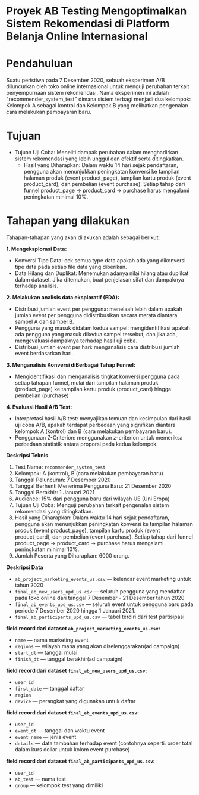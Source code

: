 # Proyek AB Testing Mengoptimalkan Sistem Rekomendasi di Platform Belanja Online Internasional
# Pendahuluan <a id='intro'></a>

Suatu peristiwa pada 7 Desember 2020, sebuah eksperimen A/B diluncurkan oleh toko online internasional untuk menguji perubahan terkait penyempurnaan sistem rekomendasi. Nama eksperimen ini adalah "recommender_system_test" dimana sistem terbagi menjadi dua kelompok: Kelompok A sebagai kontrol dan Kelompok B yang melibatkan pengenalan cara melakukan pembayaran baru.

# Tujuan <a id='GoalSet'></a>

- Tujuan Uji Coba: Meneliti dampak perubahan dalam menghadirkan sistem rekomendasi yang lebih unggul dan efektif serta ditingkatkan.
    - Hasil yang Diharapkan: Dalam waktu 14 hari sejak pendaftaran, pengguna akan menunjukkan peningkatan konversi ke tampilan halaman produk (event product_page), tampilan kartu produk (event product_card), dan pembelian (event purchase). Setiap tahap dari funnel product_page → product_card → purchase harus mengalami peningkatan minimal 10%.
    
# Tahapan yang dilakukan<a id='StepbyStep'></a>

Tahapan-tahapan yang akan dilakukan adalah sebagai berikut:

**1. Mengeksplorasi Data:**

   - Konversi Tipe Data: cek semua type data apakah ada yang dikonversi tipe data pada setiap file data yang diberikan.
   - Data Hilang dan Duplikat: Menemukan adanya nilai hilang atau duplikat dalam dataset. Jika ditemukan, buat penjelasan sifat dan dampaknya terhadap analisis.

**2. Melakukan analisis data eksploratif (EDA):**

   - Distribusi jumlah event per pengguna: menelaah lebih dalam apakah jumlah event per pengguna didistribusikan secara merata diantara sampel A dan sampel B.
   - Pengguna yang masuk didalam kedua sampel: mengidentifikasi apakah ada pengguna yang masuk dikedua sampel tersebut, dan jika ada, mengevaluasi dampaknya terhadap hasil uji coba.
   - Distribusi jumlah event per hari: menganalisis cara distribusi jumlah event berdasarkan hari.
   
**3. Menganalisis Konversi diBerbagai Tahap Funnel:**

   - Mengidentifikasi dan menganalisis tingkat konversi pengguna pada setiap tahapan funnel, mulai dari tampilan halaman produk (product_page) ke tampilan kartu produk (product_card) hingga pembelian (purchase)
   
**4. Evaluasi Hasil A/B Test:**

   - Interpretasi hasil A/B test: menyajikan temuan dan kesimpulan dari hasil uji coba A/B, apakah terdapat perbedaan yang signifikan diantara kelompok A (kontrol) dan B (cara melakukan pembayaran baru).
   - Penggunaan Z-Criterion: menggunakan z-criterion untuk memeriksa perbedaan statistik antara proporsi pada kedua kelompok.
   
**Deskripsi Teknis**

1. Test Name: `recommender_system_test`
2. Kelompok: A (kontrol), B (cara melakukan pembayaran baru)
3. Tanggal Peluncuran: 7 Desember 2020
4. Tanggal Berhenti Menerima Pengguna Baru: 21 Desember 2020
5. Tanggal Berakhir: 1 Januari 2021
6. Audience: 15% dari pengguna baru dari wilayah UE (Uni Eropa)
7. Tujuan Uji Coba: Menguji perubahan terkait pengenalan sistem rekomendasi yang ditingkatkan.
8. Hasil yang Diharapkan: Dalam waktu 14 hari sejak pendaftaran, pengguna akan menunjukkan peningkatan konversi ke tampilan halaman produk (event product_page), tampilan kartu produk (event product_card), dan pembelian (event purchase). Setiap tahap dari funnel product_page → product_card → purchase harus mengalami peningkatan minimal 10%.
9. Jumlah Peserta yang Diharapkan: 6000 orang.

**Deskripsi Data**

* `ab_project_marketing_events_us.csv` — kelendar event marketing untuk tahun 2020
* `final_ab_new_users_upd_us.csv` — seluruh pengguna yang mendaftar pada toko online dari tanggal 7 Desember - 21 Desember tahun 2020
* `final_ab_events_upd_us.csv` — seluruh event untuk pengguna baru pada periode 7 Desember 2020 hingga 1 Januari 2021.
* `final_ab_participants_upd_us.csv` — tabel terdiri dari test partisipasi

**field record dari dataset `ab_project_marketing_events_us.csv`:**

* `name` — nama marketing event
* `regions` — wilayah mana yang akan diselenggarakan(ad campaign)
* `start_dt` — tanggal mulai
* `finish_dt` — tanggal berakhir(ad campaign)

**field record dari dataset `final_ab_new_users_upd_us.csv`:**

* `user_id`
* `first_date` — tanggal daftar
* `region`
* `device` — perangkat yang digunakan untuk daftar

**field record dari dataset `final_ab_events_upd_us.csv`:**

* `user_id`
* `event_dt` — tanggal dan waktu event
* `event_name` — jenis event
* `details` — data tambahan terhadap event (contohnya seperti: order total dalam kurs dollar untuk kolom event purchase)

**field record dari dataset `final_ab_participants_upd_us.csv`:**

* `user_id`
* `ab_test` — nama test
* `group` — kelompok test yang dimiliki
